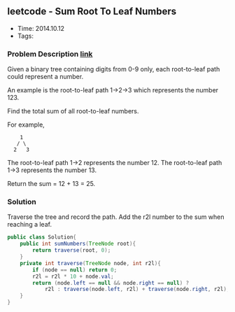 ## leetcode - Sum Root To Leaf Numbers
- Time: 2014.10.12
- Tags: 

### Problem Description [link][1]
Given a binary tree containing digits from 0-9 only, each root-to-leaf path could represent a number.

An example is the root-to-leaf path 1->2->3 which represents the number 123.

Find the total sum of all root-to-leaf numbers.

For example,
```
    1
   / \
  2   3
```
The root-to-leaf path 1->2 represents the number 12.
The root-to-leaf path 1->3 represents the number 13.

Return the sum = 12 + 13 = 25.


### Solution
Traverse the tree and record the path. Add the r2l number to the sum when reaching a leaf.

```java
public class Solution{
    public int sumNumbers(TreeNode root){
    	return traverse(root, 0);
    }
    private int traverse(TreeNode node, int r2l){
    	if (node == null) return 0;
    	r2l = r2l * 10 + node.val;
    	return (node.left == null && node.right == null) ? 
    		r2l : traverse(node.left, r2l) + traverse(node.right, r2l);
    }
}
```

[1]: https://oj.leetcode.com/problems/sum-root-to-leaf-numbers/ "sum-root-to-leaf-numbers"

